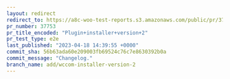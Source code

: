 ```yaml
---
layout: redirect
redirect_to: https://a8c-woo-test-reports.s3.amazonaws.com/public/pr/37753/e2e/index.html
pr_number: 37753
pr_title_encoded: "Plugin+installer+version+2"
pr_test_type: e2e
last_published: "2023-04-18 14:39:55 +0000"
commit_sha: 56b63ada60e209003fb69524c76c7e8630392b0a
commit_message: "Changelog."
branch_name: add/wccom-installer-version-2
---
```

